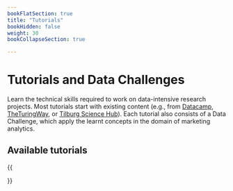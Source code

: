 ```yaml
---
bookFlatSection: true
title: "Tutorials"
bookHidden: false
weight: 30
bookCollapseSection: true

---
```


# Tutorials and Data Challenges

Learn the technical skills required to work on data-intensive research projects. Most tutorials start with existing content (e.g., from [Datacamp](https://datacamp.com), [TheTuringWay](https://the-turing-way.netlify.app/), or [Tilburg Science Hub](https://tilburgsciencehub.com)). Each tutorial also consists of a Data Challenge, which apply the learnt concepts in the domain of marketing analytics.

<!--
{{< hint info >}}
__Stay up-to-date__

The tutorials shown below are from the spring 2021 edition of this course, and will be updated before the start of the fall 2021 edition (sometime in August 2021).

{{< /hint >}}

{{< button relref="docs/course/support/datacamp.md" >}}Obtain access to Datacamp.com{{< /button >}}
-->

## Available tutorials

{{<section>}}
